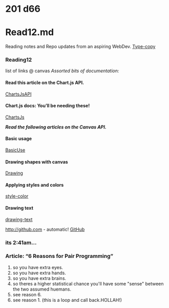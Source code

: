 # 201 d66
# Read12.md
Reading notes and Repo updates from an aspiring WebDev.
[Type-copy](https://wtf.tw/ref/duckett.pdf)

### Reading12
list of links @ canvas
*Assorted bits of documentation:*
#### Read this article on the Chart.js API.

[ChartsJsAPI](https://www.webdesignerdepot.com/2013/11/easily-create-stunning-animated-charts-with-chart-js/)

#### Chart.js docs: You’ll be needing these!

[ChartsJs](https://www.chartjs.org/docs/latest/)

***Read the following articles on the Canvas API.***
#### Basic usage

[BasicUse](https://developer.mozilla.org/en-US/docs/Web/API/Canvas_API/Tutorial/Basic_usage)

#### Drawing shapes with canvas

[Drawing](https://developer.mozilla.org/en-US/docs/Web/API/Canvas_API/Tutorial/Drawing_shapes)

#### Applying styles and colors

[style-color](https://developer.mozilla.org/en-US/docs/Web/API/Canvas_API/Tutorial/Applying_styles_and_colors)

#### Drawing text

[drawing-text](https://developer.mozilla.org/en-US/docs/Web/API/Canvas_API/Tutorial/Drawing_text)

http://github.com - automatic!
[GitHub](http://github.com)


### its 2:41am... 




### Article: “6 Reasons for Pair Programming”
1. so you have extra eyes.
2. so you have extra hands.
3. so you have extra brains.
4. so theres a higher statistical chance you'll have some "sense" between the two assumed huemans. 
5. see reason 6.
6. see reason 1. (this is a loop and call back.HOLLAH!)
